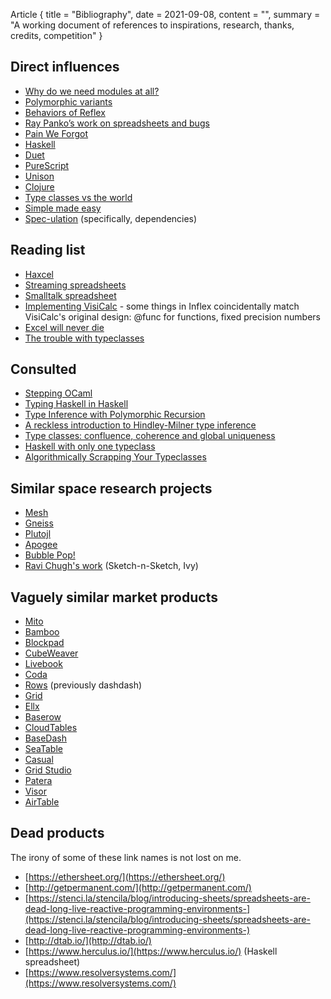 Article {
 title = "Bibliography",
 date = 2021-09-08,
 content = "",
 summary = "A working document of references to inspirations, research, thanks, credits, competition"
}

## Direct influences

* [Why do we need modules at all?](http://erlang.org/pipermail/erlang-questions/2011-May/058768.html)
* [Polymorphic variants](https://caml.inria.fr/pub/papers/garrigue-polymorphic_variants-ml98.pdf)
* [Behaviors of Reflex](https://qfpl.io/posts/reflex/basics/behaviors/)
* [Ray Panko’s work on spreadsheets and bugs](https://www.researchgate.net/profile/Ray-Panko)
* [Pain We Forgot](http://lighttable.com/2014/05/16/pain-we-forgot/)
* [Haskell](https://www.haskell.org/)
* [Duet](https://chrisdone.com/toys/duet-delta/)
* [PureScript](https://www.purescript.org/)
* [Unison](https://www.unisonweb.org/)
* [Clojure](https://clojure.org/)
* [Type classes vs the world](https://www.youtube.com/watch?v=hIZxTQP1ifo)
* [Simple made easy](https://www.youtube.com/watch?v=oytL881p-nQ)
* [Spec-ulation](https://m.youtube.com/watch?v=oyLBGkS5ICk) (specifically, dependencies)

## Reading list

* [Haxcel](https://www.semanticscholar.org/paper/Haxcel-A-spreadsheet-interface-to-Haskell-written-Malmström/739998d4b2cd3b389f1593f20ca326f0025b3a32?p2df)
* [Streaming spreadsheets](http://hirzels.com/martin/papers/ecoop14-activesheets.pdf)
* [Smalltalk spreadsheet](http://www.bitsavers.org/pdf/xerox/xsis/XSIS_Smalltalk_Products_Apr87.pdf)
* [Implementing VisiCalc](http://rmf.vc/implementingvisicalc) -
  some things in Inflex coincidentally match VisiCalc's original
  design: @func for functions, fixed precision numbers
* [Excel will never die](https://www.notboring.co/p/excel-never-dies)
* [The trouble with typeclasses](https://pchiusano.github.io/2018-02-13/typeclasses.html)

## Consulted

* [Stepping OCaml](https://arxiv.org/abs/1906.11422)
* [Typing Haskell in Haskell](https://web.cecs.pdx.edu/~mpj/thih/thih.pdf)
* [Type Inference with Polymorphic Recursion](http://citeseerx.ist.psu.edu/viewdoc/download?doi=10.1.1.42.3091&rep=rep1&type=pdf)
* [A reckless introduction to Hindley-Milner type inference](http://reasonableapproximation.net/2019/05/05/hindley-milner.html)
* [Type classes: confluence, coherence and global uniqueness](http://blog.ezyang.com/2014/07/type-classes-confluence-coherence-global-uniqueness/)
* [Haskell with only one typeclass](http://okmij.org/ftp/Haskell/TypeClass.html#Haskell1)
* [Algorithmically Scrapping Your Typeclasses](https://reasonablypolymorphic.com/blog/algorithmic-sytc/)

## Similar space research projects

* [Mesh](http://mesh-spreadsheet.com/)
* [Gneiss](https://www.cs.cmu.edu/~shihpinc/gneiss.html)
* [Plutojl](https://plutojl.org/)
* [Apogee](https://www.apogeejs.com/)
* [Bubble Pop!](https://chrisuehlinger.com/LambdaBubblePop/)
* [Ravi Chugh's work](http://people.cs.uchicago.edu/~rchugh/)
  (Sketch-n-Sketch, Ivy)

## Vaguely similar market products

* [Mito](https://trymito.io/launch)
* [Bamboo](https://bamboolib.8080labs.com/)
* [Blockpad](https://blockpad.net/)
* [CubeWeaver](https://cubeweaver.com/)
* [Livebook](https://github.com/livebook-dev/livebook)
* [Coda](https://coda.io/welcome)
* [Rows](https://blog.rows.com/p/rows-beta) (previously dashdash)
* [Grid](https://grid.is/)
* [Ellx](https://ellx.io/)
* [Baserow](https://baserow.io/)
* [CloudTables](https://cloudtables.com/)
* [BaseDash](https://www.basedash.com/)
* [SeaTable](https://seatable.io/en/)
* [Casual](https://www.causal.app/)
* [Grid Studio](https://gridstudio.io/)
* [Patera](https://patera.io/)
* [Visor](https://www.visor.us/)
* [AirTable](https://airtable.com/)

## Dead products

The irony of some of these link names is not lost on me.

* [https://ethersheet.org/](https://ethersheet.org/)
* [http://getpermanent.com/](http://getpermanent.com/)
* [https://stenci.la/stencila/blog/introducing-sheets/spreadsheets-are-dead-long-live-reactive-programming-environments-](https://stenci.la/stencila/blog/introducing-sheets/spreadsheets-are-dead-long-live-reactive-programming-environments-)
* [http://dtab.io/](http://dtab.io/)
* [https://www.herculus.io/](https://www.herculus.io/) (Haskell spreadsheet)
* [https://www.resolversystems.com/](https://www.resolversystems.com/)
